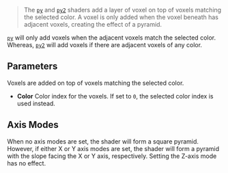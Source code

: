 > The [`py`](py/) and [`py2`](py2/) shaders add a layer of voxel on top of voxels matching the selected color. A voxel is only added when the voxel beneath has adjacent voxels, creating the effect of a pyramid.

[`py`](py/) will only add voxels when the adjacent voxels match the selected color. Whereas, [`py2`](py2/) will add voxels if there are adjacent voxels of any color.

## Parameters

Voxels are added on top of voxels matching the selected color.

- **Color** Color index for the voxels. If set to `0`, the selected color index is used instead. 

## Axis Modes

When no axis modes are set, the shader will form a square pyramid. However, if either X or Y axis modes are set, the shader will form a pyramid with the slope facing the X or Y axis, respectively. Setting the Z-axis mode has no effect.
